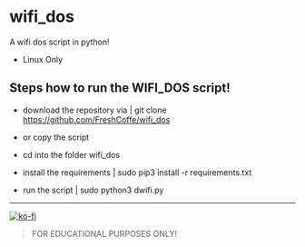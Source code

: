 # wifi_dos

 A wifi dos script in python!


- Linux Only

## Steps how to run the WIFI_DOS script!

- download the repository via | git clone https://github.com/FreshCoffe/wifi_dos
- or copy the script

- cd into the folder wifi_dos
- install the requirements | sudo pip3 install -r requirements.txt
- run the script | sudo python3 dwifi.py

---

[![ko-fi](https://ko-fi.com/img/githubbutton_sm.svg)](https://ko-fi.com/R6R0DMCZT)

> FOR EDUCATIONAL PURPOSES ONLY!
